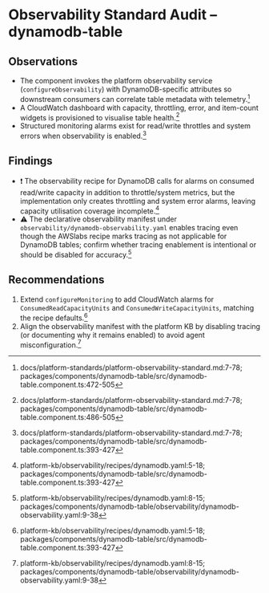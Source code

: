 # Observability Standard Audit – dynamodb-table

## Observations
- The component invokes the platform observability service (`configureObservability`) with DynamoDB-specific attributes so downstream consumers can correlate table metadata with telemetry.[^obs-config]
- A CloudWatch dashboard with capacity, throttling, error, and item-count widgets is provisioned to visualise table health.[^obs-dashboard]
- Structured monitoring alarms exist for read/write throttles and system errors when observability is enabled.[^obs-alarms]

## Findings
- ❗ The observability recipe for DynamoDB calls for alarms on consumed read/write capacity in addition to throttle/system metrics, but the implementation only creates throttling and system error alarms, leaving capacity utilisation coverage incomplete.[^obs-missing]
- ⚠️ The declarative observability manifest under `observability/dynamodb-observability.yaml` enables tracing even though the AWSlabs recipe marks tracing as not applicable for DynamoDB tables; confirm whether tracing enablement is intentional or should be disabled for accuracy.[^obs-manifest]

## Recommendations
1. Extend `configureMonitoring` to add CloudWatch alarms for `ConsumedReadCapacityUnits` and `ConsumedWriteCapacityUnits`, matching the recipe defaults.[^obs-missing]
2. Align the observability manifest with the platform KB by disabling tracing (or documenting why it remains enabled) to avoid agent misconfiguration.[^obs-manifest]

[^obs-config]: docs/platform-standards/platform-observability-standard.md:7-78; packages/components/dynamodb-table/src/dynamodb-table.component.ts:472-505
[^obs-dashboard]: docs/platform-standards/platform-observability-standard.md:7-78; packages/components/dynamodb-table/src/dynamodb-table.component.ts:486-505
[^obs-alarms]: docs/platform-standards/platform-observability-standard.md:7-78; packages/components/dynamodb-table/src/dynamodb-table.component.ts:393-427
[^obs-missing]: platform-kb/observability/recipes/dynamodb.yaml:5-18; packages/components/dynamodb-table/src/dynamodb-table.component.ts:393-427
[^obs-manifest]: platform-kb/observability/recipes/dynamodb.yaml:8-15; packages/components/dynamodb-table/observability/dynamodb-observability.yaml:9-38
